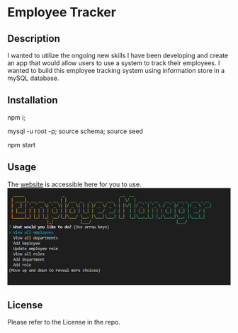 # Employee Tracker

## Description

I wanted to utilize the ongoing new skills I have been developing and create an app that would allow users to use a system to track their employees. I wanted to build this employee tracking system using information store in a mySQL database.


## Installation

npm i;

mysql -u root -p; source schema; source seed

npm start

## Usage

The [website](https://github.com/elizabeth189/ELLEmployeeTracker) is accessible here for you to use. ![Web1](/assets/images/Web1.PNG)
## License

Please refer to the License in the repo. 


